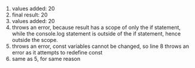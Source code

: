 1. values added:  20
2. final result:  20
3. values added:  20
4. throws an error, because result has a scope of only the if statement, while the console.log statement is outside of the if statement, hence outside the scope.
5. throws an error, const variables cannot be changed, so line 8 throws an error as it attempts to redefine const
6. same as 5, for same reason